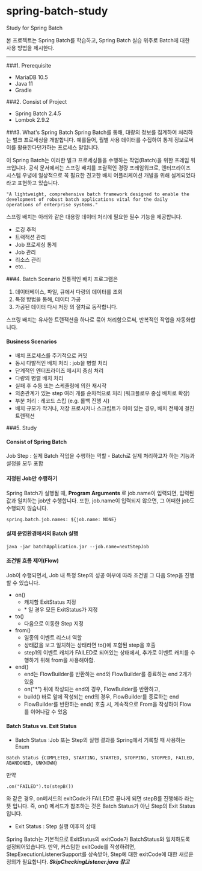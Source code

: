 # spring-batch-study
Study for Spring Batch

본 프로젝트는 Spring Batch를 학습하고, Spring Batch 실습 위주로 Batch에 대한 사용 방법을 제시한다.

---

###1. Prerequisite
  - MariaDB 10.5
  - Java 11
  - Gradle

###2. Consist of Project
  - Spring Batch 2.4.5
  - Lombok 2.9.2

###3. What's Spring Batch
Spring Batch를 통해, 대량의 정보를 집계하여 처리하는 벌크 프로세싱을 개발합니다.
예를들어, 월별 사용 데이터를 수집하여 통계 정보로써 이를 활용한다던가하는 프로세스 말입니다.

이 Spring Batch는 이러한 벌크 프로세싱들을 수행하는 작업(Batch)을 위한 프레임 워크입니다.
공식 문서에서는 스프링 배치를 포괄적인 경량 프레임워크로, 엔터프라이즈 시스템 우녕에 일상적으로 꼭 필요한 견고한 배치 어플리케이션 개발을 위해 설계되었다 라고 표현하고 있습니다.

```
"A lightweight, comprehensive batch framework designed to enable the development of robust batch applications vital for the daily operations of enterprise systems."
```

스프링 배치는 아래와 같은 대용량 데이터 처리에 필요한 필수 기능을 제공합니다.
  - 로깅 추적
  - 트랙잭션 관리
  - Job 프로세싱 통계
  - Job 관리
  - 리소스 관리
  - etc..

###4. Batch Scenario
전통적인 배치 프로그램은
 1. 데이터베이스, 파일, 큐에서 다량의 데이터를 조회
 2. 특정 방법을 통해, 데이터 가공
 3. 가공된 데이터 다시 저장
의 절차로 동작합니다.
    
스프링 배치는 유사한 트랜잭션을 하나로 묶어 처리함으로써, 반복적인 작업을 자동화합니다.

#### Business Scenarios
 - 배치 프로세스를 주기적으로 커밋
 - 동시 다발적인 배치 처리 : job을 병렬 처리
 - 단계적인 엔터프라이즈 메시지 중심 처리
 - 다량의 병렬 배치 처리
 - 실패 후 수동 또는 스케줄링에 의한 재시작
 - 의존관계가 있는 step 여러 개를 순차적으로 처리 (워크플로우 중심 배치로 확장)
 - 부분 처리 : 레코드 스킵 (e.g. 롤백 진행 시)
 - 배치 규모가 작거나, 저장 프로시저나 스크립트가 이미 있는 경우, 배치 전체에 걸친 트랜잭션

###5. Study

#### Consist of Spring Batch
Job
Step : 실제 Batch 작업을 수행하는 역할 - Batch로 실제 처리하고자 하는 기능과 설정을 모두 포함

#### 지정된 Job만 수행하기
Spring Batch가 실행될 때, **Program Arguments** 로 job.name이 입력되면, 입력된 값과 일치하는 job만 수행합니다.
또한, job.name이 입력되지 않으면, 그 어떠한 job도 수행되지 않습니다.
```
spring.batch.job.names: ${job.name: NONE}
```

#### 실제 운영환경에서의 Batch 실행
```
java -jar batchApplication.jar --job.name=nextStepJob
```

#### 조건별 흐름 제어(Flow)
Job이 수행되면서, Job 내 특정 Step의 성공 여부에 따라 조건별 그 다음 Step을 진행할 수 있습니다.

  - on()
    - 캐치할 ExitStatus 지정
    - \* 일 경우 모든 ExitStatus가 지정
  - to()
    - 다음으로 이동한 Step 지정
  - from()
    - 일종의 이벤트 리스너 역할
    - 상태값을 보고 일치하는 상태라면 to()에 포함된 step을 호출
    - step1의 이벤트 캐치가 FAILED로 되어있는 상태에서, 추가로 이벤트 캐치를 수행하기 위해 from을 사용해야함.
  - end()
    - end는 FlowBuilder를 반환하는 end와 FlowBuilder를 종료하는 end 2개가 있음
    - on("\*") 뒤에 작성되는 end의 경우, FlowBuilder를 반환하고,
    - build() 바로 앞에 작성되는 end의 경우, FlowBuilder를 종료하는 end
    - FlowBuilder를 반환하는 end() 호출 시, 계속적으로 From을 작성하여 Flow를 이어나갈 수 있음
    
#### Batch Status vs. Exit Status
  - Batch Status :Job 또는 Step의 실행 결과를 Spring에서 기록할 때 사용하는 Enum
```    
Batch Status {COMPLETED, STARTING, STARTED, STOPPING, STOPPED, FAILED, ABANDONED, UNKNOWN}
```

만약
```
.on("FAILED").to(stepB())
```
와 같은 경우, on메서드의 exitCode가 FAILED로 끝나게 되면 stepB를 진행해라 라는 뜻 입니다.
즉, on() 메서드가 참조하는 것은 Batch Status가 아닌 Step의 Exit Status입니다.

  - Exit Status : Step 실행 이후의 상태

Spring Batch는 기본적으로 ExitStatus의 exitCode가 BatchStatus와 일치하도록 설정되어있습니다.
만약, 커스텀한 exitCode를 작성하려면, StepExecutionListenerSupport를 상속받아, Step에 대한 exitCode에 대한
새로운 정의가 필요합니다. ***SkipCheckingListener.java 참고***